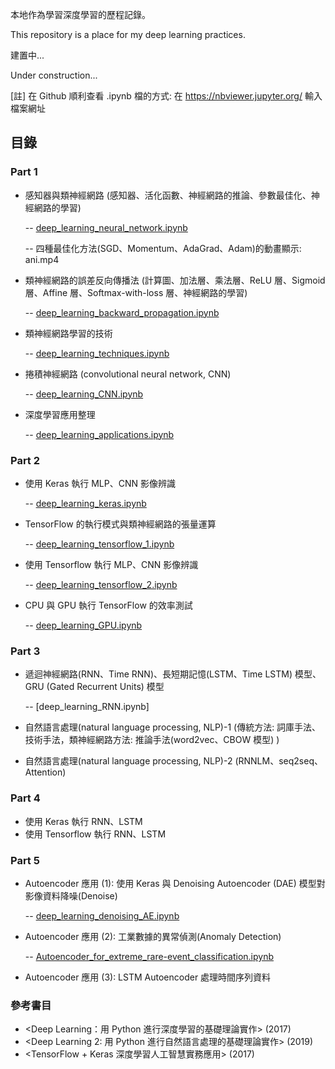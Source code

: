 本地作為學習深度學習的歷程記錄。

This repository is a place for my deep learning practices.

建置中...

Under construction...

[註] 在 Github 順利查看 .ipynb 檔的方式: 在 https://nbviewer.jupyter.org/ 輸入檔案網址

## 目錄
### Part 1
- 感知器與類神經網路 (感知器、活化函數、神經網路的推論、參數最佳化、神經網路的學習) 

  -- [deep_learning_neural_network.ipynb](https://github.com/yeh8211TK/deep_learning_practice/blob/master/deep_learning_neural_network.ipynb)

  -- 四種最佳化方法(SGD、Momentum、AdaGrad、Adam)的動畫顯示: ani.mp4

- 類神經網路的誤差反向傳播法 (計算圖、加法層、乘法層、ReLU 層、Sigmoid 層、Affine 層、Softmax-with-loss 層、神經網路的學習)

  -- [deep_learning_backward_propagation.ipynb](https://github.com/yeh8211TK/deep_learning_practice/blob/master/deep_learning_backward_propagation.ipynb)

- 類神經網路學習的技術

  -- [deep_learning_techniques.ipynb](https://github.com/yeh8211TK/deep_learning_practice/blob/master/deep_learning_techniques.ipynb)

- 捲積神經網路 (convolutional neural network, CNN)

  -- [deep_learning_CNN.ipynb](https://github.com/yeh8211TK/deep_learning_practice/blob/master/deep_learning_CNN.ipynb)
  
- 深度學習應用整理
     
  -- [deep_learning_applications.ipynb](https://github.com/yeh8211TK/deep_learning_practice/blob/master/deep_learning_applications.ipynb)

### Part 2
- 使用 Keras 執行 MLP、CNN 影像辨識

  -- [deep_learning_keras.ipynb](https://github.com/yeh8211TK/deep_learning_practice/blob/master/deep_learning_keras.ipynb)

- TensorFlow 的執行模式與類神經網路的張量運算

  -- [deep_learning_tensorflow_1.ipynb](https://github.com/yeh8211TK/deep_learning_practice/blob/master/deep_learning_tensorflow_1.ipynb)

- 使用 Tensorflow 執行 MLP、CNN 影像辨識

  -- [deep_learning_tensorflow_2.ipynb](https://github.com/yeh8211TK/deep_learning_practice/blob/master/deep_learning_tensorflow_2.ipynb)
  
- CPU 與 GPU 執行 TensorFlow 的效率測試

  -- [deep_learning_GPU.ipynb](https://github.com/yeh8211TK/deep_learning_practice/blob/master/deep_learning_GPU.ipynb)

### Part 3
- 遞迴神經網路(RNN、Time RNN)、長短期記憶(LSTM、Time LSTM) 模型、GRU (Gated Recurrent Units) 模型

  -- [deep_learning_RNN.ipynb]

- 自然語言處理(natural language processing, NLP)-1 (傳統方法: 詞庫手法、技術手法，類神經網路方法: 推論手法(word2vec、CBOW 模型) )



- 自然語言處理(natural language processing, NLP)-2 (RNNLM、seq2seq、Attention)



### Part 4
- 使用 Keras 執行 RNN、LSTM
- 使用 Tensorflow 執行 RNN、LSTM

### Part 5
- Autoencoder 應用 (1): 使用 Keras 與 Denoising Autoencoder (DAE) 模型對影像資料降噪(Denoise)

  -- [deep_learning_denoising_AE.ipynb](https://github.com/yeh8211TK/deep_learning_practice/blob/master/deep_learning_denoising_AE.ipynb)

- Autoencoder 應用 (2): 工業數據的異常偵測(Anomaly Detection)

  -- [Autoencoder_for_extreme_rare-event_classification.ipynb](https://github.com/yeh8211TK/deep_learning_practice/blob/master/Autoencoder_for_extreme_rare-event_classification.ipynb)

- Autoencoder 應用 (3): LSTM Autoencoder 處理時間序列資料



### 參考書目
- <Deep Learning：用 Python 進行深度學習的基礎理論實作> (2017)
- <Deep Learning 2: 用 Python 進行自然語言處理的基礎理論實作> (2019)
- <TensorFlow + Keras 深度學習人工智慧實務應用> (2017)
